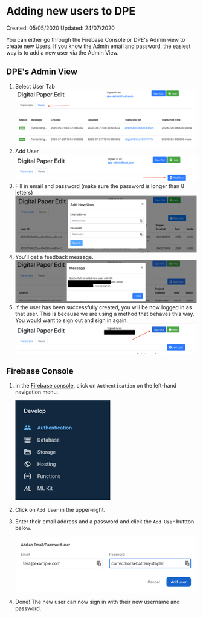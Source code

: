 # Adding new users to DPE

Created: 05/05/2020
Updated: 24/07/2020

You can either go through the Firebase Console or DPE's Admin view to create new Users.
If you know the Admin email and password, the easiest way is to add a new user via the Admin View.

## DPE's Admin View

1. Select User Tab
   ![Select User Tab](../img/add-new-user-step-1.png)
2. Add User
   ![Click Add User Button](../img/add-new-user-step-2.png)
3. Fill in email and password (make sure the password is longer than 8 letters)
   ![Enter Email and Password for user](../img/add-new-user-step-3.png)
4. You'll get a feedback message.
   ![Feedback Message](../img/add-new-user-step-4.png)
5. If the user has been successfully created, you will be now logged in as that user. This is because we are using a method that behaves this way. You would want to sign out and sign in again.
   ![Sign out](../img/add-new-user-step-5.png)

## Firebase Console

1. In the [Firebase console](https://console.firebase.google.com/u/1/project/newslabs-dev-aa20/authentication/users), click on `Authentication` on the left-hand navigation menu.

   ![Sidebar](../img/sidebar.png)

1. Click on `Add User` in the upper-right.

1. Enter their email address and a password and click the `Add User` buttton below.

   ![Add fields and ID to new user document](../img/user-email-pass.png)

1. Done! The new user can now sign in with their new username and password.
